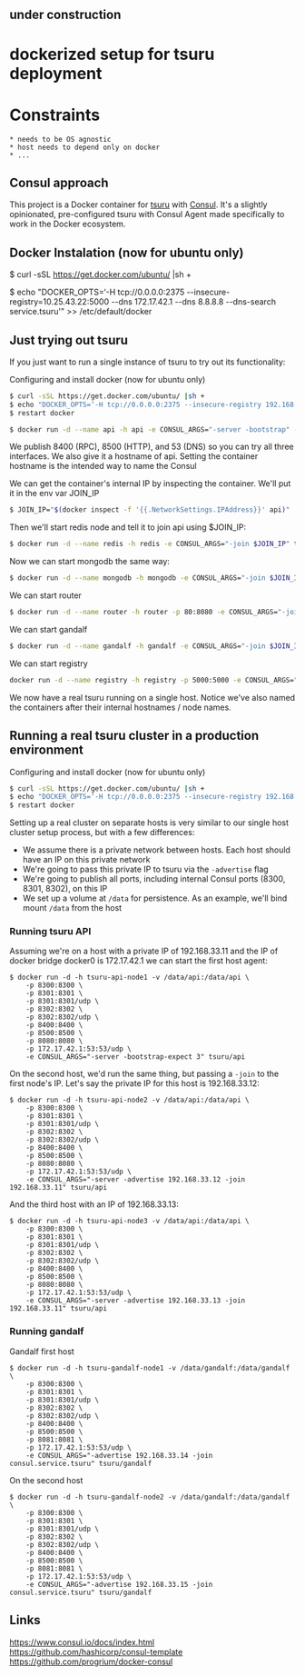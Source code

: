 ## under construction


# dockerized setup for tsuru deployment


# Constraints

    * needs to be OS agnostic
    * host needs to depend only on docker
    * ...


## Consul approach

This project is a Docker container for [tsuru](https://tsuru.io) with [Consul](http://www.consul.io/). It's a slightly opinionated, pre-configured tsuru with Consul Agent made specifically to work in the Docker ecosystem.


## Docker Instalation (now for ubuntu only)

$ curl -sSL https://get.docker.com/ubuntu/ |sh +

$ echo "DOCKER_OPTS=‘-H tcp://0.0.0.0:2375 --insecure-registry=10.25.43.22:5000 --dns 172.17.42.1 --dns 8.8.8.8 --dns-search service.tsuru'" >> /etc/default/docker


## Just trying out tsuru

If you just want to run a single instance of tsuru to try out its functionality:

Configuring and install docker (now for ubuntu only)

```bash
$ curl -sSL https://get.docker.com/ubuntu/ |sh +
$ echo "DOCKER_OPTS=‘-H tcp://0.0.0.0:2375 --insecure-registry 192.168.0.0/16 --dns 172.17.42.1 --dns 8.8.8.8 --dns-search service.tsuru'" >> /etc/default/docker
$ restart docker
```

```bash
$ docker run -d --name api -h api -e CONSUL_ARGS="-server -bootstrap" -e HOST_IP="10.25.43.22" -p 8400:8400 -p 8500:8500 -p 8080:8080 -p 53:53/udp tsuru/api
```

We publish 8400 (RPC), 8500 (HTTP), and 53 (DNS) so you can try all three interfaces. We also give it a hostname of api. Setting the container hostname is the intended way to name the Consul

We can get the container's internal IP by inspecting the container. We'll put it in the env var JOIN_IP

```bash
$ JOIN_IP="$(docker inspect -f '{{.NetworkSettings.IPAddress}}' api)"
```

Then we'll start redis node and tell it to join api using $JOIN_IP:

```bash
$ docker run -d --name redis -h redis -e CONSUL_ARGS="-join $JOIN_IP" tsuru/redis
```

Now we can start mongodb the same way:

```bash
$ docker run -d --name mongodb -h mongodb -e CONSUL_ARGS="-join $JOIN_IP" tsuru/mongodb
```

We can start router

```bash
$ docker run -d --name router -h router -p 80:8080 -e CONSUL_ARGS="-join $JOIN_IP" tsuru/router
```

We can start gandalf

```bash
$ docker run -d --name gandalf -h gandalf -e CONSUL_ARGS="-join $JOIN_IP" tsuru/gandalf
```

We can start registry

```bash
docker run -d --name registry -h registry -p 5000:5000 -e CONSUL_ARGS="-join $JOIN_IP" tsuru/registry
```

We now have a real tsuru running on a single host. Notice we've also named the containers after their internal hostnames / node names.


## Running a real tsuru cluster in a production environment

Configuring and install docker (now for ubuntu only)

```bash
$ curl -sSL https://get.docker.com/ubuntu/ |sh +
$ echo "DOCKER_OPTS=‘-H tcp://0.0.0.0:2375 --insecure-registry 192.168.0.0/16 --dns  192.168.33.11 --dns 192.168.33.12 --dns 192.168.33.13 --dns 8.8.8.8 --dns-search service.tsuru'" >> /etc/default/docker
$ restart docker
```

Setting up a real cluster on separate hosts is very similar to our single host cluster setup process, but with a few differences:

 * We assume there is a private network between hosts. Each host should have an IP on this private network
 * We're going to pass this private IP to tsuru via the `-advertise` flag
 * We're going to publish all ports, including internal Consul ports (8300, 8301, 8302), on this IP
 * We set up a volume at `/data` for persistence. As an example, we'll bind mount `/data` from the host

### Running tsuru API

Assuming we're on a host with a private IP of 192.168.33.11 and the IP of docker bridge docker0 is 172.17.42.1 we can start the first host agent:

    $ docker run -d -h tsuru-api-node1 -v /data/api:/data/api \
        -p 8300:8300 \
        -p 8301:8301 \
        -p 8301:8301/udp \
        -p 8302:8302 \
        -p 8302:8302/udp \
        -p 8400:8400 \
        -p 8500:8500 \
        -p 8080:8080 \
        -p 172.17.42.1:53:53/udp \
        -e CONSUL_ARGS="-server -bootstrap-expect 3" tsuru/api

On the second host, we'd run the same thing, but passing a `-join` to the first node's IP. Let's say the private IP for this host is 192.168.33.12:

    $ docker run -d -h tsuru-api-node2 -v /data/api:/data/api \
        -p 8300:8300 \
        -p 8301:8301 \
        -p 8301:8301/udp \
        -p 8302:8302 \
        -p 8302:8302/udp \
        -p 8400:8400 \
        -p 8500:8500 \
        -p 8080:8080 \
        -p 172.17.42.1:53:53/udp \
        -e CONSUL_ARGS="-server -advertise 192.168.33.12 -join 192.168.33.11" tsuru/api

And the third host with an IP of 192.168.33.13:

    $ docker run -d -h tsuru-api-node3 -v /data/api:/data/api \
        -p 8300:8300 \
        -p 8301:8301 \
        -p 8301:8301/udp \
        -p 8302:8302 \
        -p 8302:8302/udp \
        -p 8400:8400 \
        -p 8500:8500 \
        -p 8080:8080 \
        -p 172.17.42.1:53:53/udp \
        -e CONSUL_ARGS="-server -advertise 192.168.33.13 -join 192.168.33.11" tsuru/api

### Running gandalf

Gandalf first host

    $ docker run -d -h tsuru-gandalf-node1 -v /data/gandalf:/data/gandalf \
        -p 8300:8300 \
        -p 8301:8301 \
        -p 8301:8301/udp \
        -p 8302:8302 \
        -p 8302:8302/udp \
        -p 8400:8400 \
        -p 8500:8500 \
        -p 8081:8081 \
        -p 172.17.42.1:53:53/udp \
        -e CONSUL_ARGS="-advertise 192.168.33.14 -join consul.service.tsuru" tsuru/gandalf

On the second host

    $ docker run -d -h tsuru-gandalf-node2 -v /data/gandalf:/data/gandalf \
        -p 8300:8300 \
        -p 8301:8301 \
        -p 8301:8301/udp \
        -p 8302:8302 \
        -p 8302:8302/udp \
        -p 8400:8400 \
        -p 8500:8500 \
        -p 8081:8081 \
        -p 172.17.42.1:53:53/udp \
        -e CONSUL_ARGS="-advertise 192.168.33.15 -join consul.service.tsuru" tsuru/gandalf

## Links

https://www.consul.io/docs/index.html  
https://github.com/hashicorp/consul-template  
https://github.com/progrium/docker-consul  